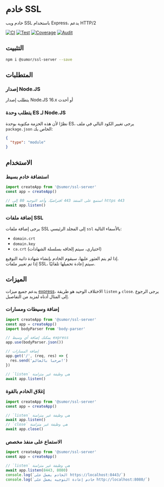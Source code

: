# خادم SSL

خادم ويب SSL باستخدام Express، يدعم HTTP/2

[![CI](https://github.com/sumor-cloud/ssl-server/actions/workflows/ci.yml/badge.svg)](https://github.com/sumor-cloud/ssl-server/actions/workflows/ci.yml)
[![Test](https://github.com/sumor-cloud/ssl-server/actions/workflows/ut.yml/badge.svg)](https://github.com/sumor-cloud/ssl-server/actions/workflows/ut.yml)
[![Coverage](https://github.com/sumor-cloud/ssl-server/actions/workflows/coverage.yml/badge.svg)](https://github.com/sumor-cloud/ssl-server/actions/workflows/coverage.yml)
[![Audit](https://github.com/sumor-cloud/ssl-server/actions/workflows/audit.yml/badge.svg)](https://github.com/sumor-cloud/ssl-server/actions/workflows/audit.yml)

## التثبيت

```bash
npm i @sumor/ssl-server --save
```

## المتطلبات

### إصدار Node.JS

يتطلب إصدار Node.JS 16.x أو أحدث

### يتطلب وحدة ES لـ Node.JS

نظرًا لأن هذه الحزمة مكتوبة بوحدة ES،
يرجى تغيير الكود التالي في ملف `package.json` الخاص بك:

```json
{
  "type": "module"
}
```

## الاستخدام

### استضافة خادم بسيط

```javascript
import createApp from '@sumor/ssl-server'
const app = createApp()

// استمع على المنفذ 443 افتراضيًا، وأعد التوجيه 80 إلى https 443
await app.listen()
```

### إضافة ملفات SSL

يرجى إضافة ملفات SSL إلى المجلد الرئيسي `ssl` بالأسماء التالية:

- `domain.crt`
- `domain.key`
- `ca.crt` (اختياري، سيتم إلحاقه بسلسلة الشهادات)

إذا لم يتم العثور عليها، سيقوم الخادم بإنشاء شهادة ذاتية التوقيع.  
إذا تم تغيير ملفات SSL، سيتم إعادة تحميلها تلقائيًا.

## الميزات

يدعم جميع ميزات [express](https://www.npmjs.com/package/express)، الاختلاف الوحيد هو طريقة `listen` و `close`. يرجى الرجوع إلى المثال أدناه لمزيد من التفاصيل.

### إضافة وسيطات ومسارات

```javascript
import createApp from '@sumor/ssl-server'
const app = createApp()
import bodyParser from 'body-parser'

// يمكنك إضافة أي وسيط express
app.use(bodyParser.json())

// إضافة المسارات
app.get('/', (req, res) => {
  res.send('مرحبا بالعالم!')
})

// `listen` هي وظيفة غير متزامنة
await app.listen()
```

### إغلاق الخادم بالقوة

```javascript
import createApp from '@sumor/ssl-server'
const app = createApp()

// `listen` هي وظيفة غير متزامنة
await app.listen()
// `close` هي وظيفة غير متزامنة
await app.close()
```

### الاستماع على منفذ مخصص

```javascript
import createApp from '@sumor/ssl-server'
const app = createApp()

// `listen` هي وظيفة غير متزامنة
await app.listen(8443, 8080)
console.log(`الخادم يعمل على https://localhost:8443/`)
console.log(`خادم إعادة التوجيه يعمل على http://localhost:8080/`)
```
